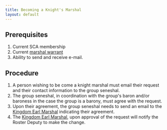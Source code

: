 ```yaml
---
title: Becoming a Knight's Marshal
layout: default
---
```


## Prerequisites
1. Current SCA membership
2. Current [marshal warrant](https://warrant.atlantia.sca.org/warrants/1)
3. Ability to send and receive e-mail.

## Procedure
1. A person wishing to be come a knight marshal must email their request and their contact information to the group seneshal.
2. The group seneshal, in coordination with the group's baron and/or baroness in the case the group is a barony, must agree with the request.
3. Upon their agreement, the group seneshal needs to send an email to the [Kingdom Earl Marshal](mailto:marshal@atlantia.sca.org) indicating their agreement.
4. The [Kingdom Earl Marshal](mailto:marshal@atlantia.sca.org), upon approval of the request will notify the Roster Deputy to make the change.
